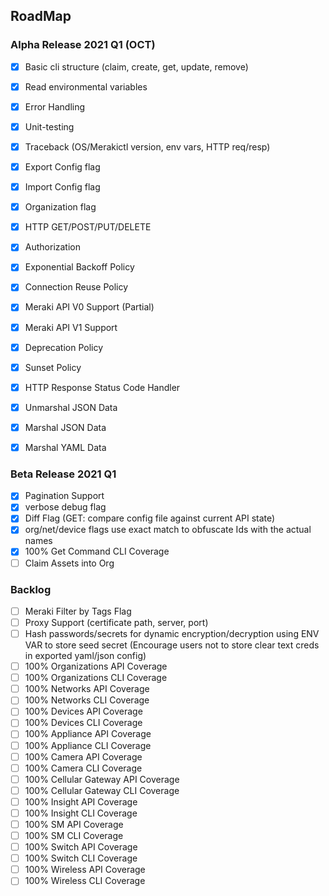 ## RoadMap

### Alpha Release 2021 Q1 (OCT)
- [x] Basic cli structure (claim, create, get, update, remove)
- [x] Read environmental variables
- [x] Error Handling
- [x] Unit-testing

- [x] Traceback (OS/Merakictl version, env vars, HTTP req/resp)
- [x] Export Config flag
- [x] Import Config flag
- [x] Organization flag

- [x] HTTP GET/POST/PUT/DELETE 
- [x] Authorization
- [x] Exponential Backoff Policy
- [x] Connection Reuse Policy
- [x] Meraki API V0 Support (Partial)
- [x] Meraki API V1 Support
- [x] Deprecation Policy
- [x] Sunset Policy
- [x] HTTP Response Status Code Handler
- [x] Unmarshal JSON Data
- [x] Marshal JSON Data
- [x] Marshal YAML Data

### Beta Release 2021 Q1
- [x] Pagination Support
- [x] verbose debug flag
- [x] Diff Flag (GET: compare config file against current API state)
- [x] org/net/device flags use exact match to obfuscate Ids with the actual names
- [x] 100% Get Command CLI Coverage
- [ ] Claim Assets into Org

### Backlog
- [ ] Meraki Filter by Tags Flag 
- [ ] Proxy Support (certificate path, server, port)
- [ ] Hash passwords/secrets for dynamic encryption/decryption using ENV VAR to store seed secret (Encourage users not to store clear text creds in exported yaml/json config)
- [ ] 100% Organizations API Coverage
- [ ] 100% Organizations CLI Coverage
- [ ] 100% Networks API Coverage
- [ ] 100% Networks CLI Coverage
- [ ] 100% Devices API Coverage
- [ ] 100% Devices CLI Coverage
- [ ] 100% Appliance API Coverage
- [ ] 100% Appliance CLI Coverage
- [ ] 100% Camera API Coverage
- [ ] 100% Camera CLI Coverage
- [ ] 100% Cellular Gateway API Coverage
- [ ] 100% Cellular Gateway CLI Coverage
- [ ] 100% Insight API Coverage
- [ ] 100% Insight CLI Coverage
- [ ] 100% SM API Coverage
- [ ] 100% SM CLI Coverage
- [ ] 100% Switch API Coverage
- [ ] 100% Switch CLI Coverage
- [ ] 100% Wireless API Coverage
- [ ] 100% Wireless CLI Coverage